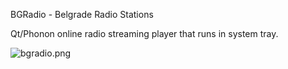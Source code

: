BGRadio - Belgrade Radio Stations

Qt/Phonon online radio streaming player that runs in system tray. 

![bgradio.png](http://goo.gl/xTxHE)
